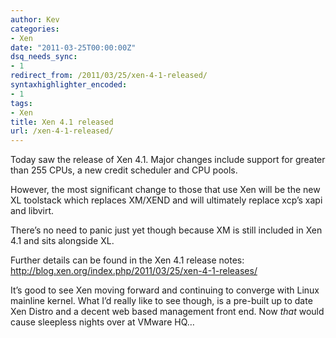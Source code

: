 ```yaml
---
author: Kev
categories:
- Xen
date: "2011-03-25T00:00:00Z"
dsq_needs_sync:
- 1
redirect_from: /2011/03/25/xen-4-1-released/
syntaxhighlighter_encoded:
- 1
tags:
- Xen
title: Xen 4.1 released
url: /xen-4-1-released/
---
```

Today saw the release of Xen 4.1. Major changes include support for greater than 255 CPUs, a new credit scheduler and CPU pools.

However, the most significant change to those that use Xen will be the new XL toolstack which replaces XM/XEND and will ultimately replace xcp&#8217;s xapi and libvirt.<!--more-->

There&#8217;s no need to panic just yet though because XM is still included in Xen 4.1 and sits alongside XL.

Further details can be found in the Xen 4.1 release notes:  
<http://blog.xen.org/index.php/2011/03/25/xen-4-1-releases/>

It&#8217;s good to see Xen moving forward and continuing to converge with Linux mainline kernel. What I&#8217;d really like to see though, is a pre-built up to date Xen Distro and a decent web based management front end. Now *that* would cause sleepless nights over at VMware HQ&#8230;